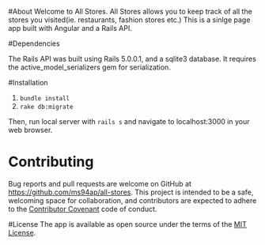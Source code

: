 #About
Welcome to All Stores. All Stores allows you to keep track of all the stores you visited(ie. restaurants, fashion stores etc.) This is a sinlge page app built with Angular and a Rails API.

#Dependencies

The Rails API was built using Rails 5.0.0.1, and a sqlite3 database. It requires the active_model_serializers gem for serialization.

#Installation
1) `bundle install`
2) `rake db:migrate`

Then, run local server with `rails s` and navigate to localhost:3000 in your web browser.

# Contributing

Bug reports and pull requests are welcome on GitHub at https://github.com/ms94ap/all-stores. This project is intended to be a safe, welcoming space for collaboration, and contributors are expected to adhere to the [Contributor Covenant](http://contributor-covenant.org) code of conduct.

#License
The app is available as open source under the terms of the [MIT License](http://opensource.org/licenses/MIT).

